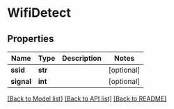 # WifiDetect


## Properties
Name | Type | Description | Notes
------------ | ------------- | ------------- | -------------
**ssid** | **str** |  | [optional] 
**signal** | **int** |  | [optional] 

[[Back to Model list]](../README.md#documentation-for-models) [[Back to API list]](../README.md#documentation-for-api-endpoints) [[Back to README]](../README.md)


